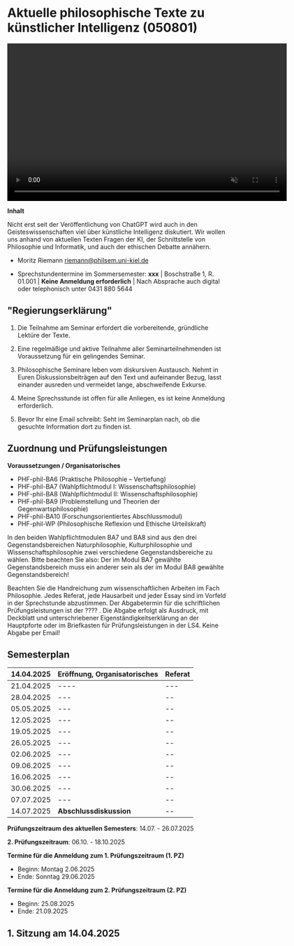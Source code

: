 # Aktuelle philosophische Texte zu künstlicher Intelligenz (050801)

<video width="640" height="360" autoplay muted loop>
  <source src="Video_KI.mp4" type="Video_KI.mp4">
</video>

**Inhalt**

Nicht erst seit der Veröffentlichung von ChatGPT wird auch in den Geisteswissenschaften viel über künstliche Intelligenz diskutiert. Wir wollen uns anhand von aktuellen Texten Fragen der KI, der Schnittstelle von Philosophie und Informatik, und auch der ethischen Debatte annähern.

* Moritz Riemann riemann@philsem.uni-kiel.de

* Sprechstundentermine im Sommersemester: **xxx**  |  Boschstraße 1, R. 01.001 | **Keine Anmeldung erforderlich** | Nach Absprache auch digital oder telephonisch unter 0431 880 5644

## "Regierungserklärung" 

1. Die Teilnahme am Seminar erfordert die vorbereitende, gründliche Lektüre der Texte.

2. Eine regelmäßige und aktive Teilnahme aller Seminarteilnehmenden ist Voraussetzung für ein gelingendes Seminar.
3. Philosophische Seminare leben vom diskursiven Austausch. Nehmt in Euren Diskussionsbeiträgen auf den Text und aufeinander Bezug, lasst einander ausreden und vermeidet lange, abschweifende Exkurse.
4. Meine Sprechsstunde ist offen für alle Anliegen, es ist keine Anmeldung erforderlich.
5. Bevor Ihr eine Email schreibt: Seht im Seminarplan nach, ob die gesuchte Information dort zu finden ist.

## Zuordnung und Prüfungsleistungen

**Voraussetzungen / Organisatorisches**

* PHF-phil-BA6 (Praktische Philosophie – Vertiefung)
* PHF-phil-BA7 (Wahlpflichtmodul I: Wissenschaftsphilosophie)
* PHF-phil-BA8 (Wahlpflichtmodul II: Wissenschaftsphilosophie)
* PHF-phil-BA9 (Problemstellung und Theorien der Gegenwartsphilosophie)
* PHF-phil-BA10 (Forschungsorientiertes Abschlussmodul)
* PHF-phil-WP (Philosophische Reflexion und Ethische Urteilskraft)

In den beiden Wahlpflichtmodulen BA7 und BA8 sind aus den drei Gegenstandsbereichen Naturphilosophie, Kulturphilosophie und Wissenschaftsphilosophie zwei verschiedene Gegenstandsbereiche zu wählen. Bitte beachten Sie also: Der im Modul BA7 gewählte Gegenstandsbereich muss ein anderer sein als der im Modul BA8 gewählte Gegenstandsbereich!

Beachten Sie die Handreichung zum wissenschaftlichen Arbeiten im Fach Philosophie. Jedes Referat, jede Hausarbeit und jeder Essay sind im Vorfeld in der Sprechstunde abzustimmen. Der Abgabetermin für die schriftlichen Prüfungsleistungen ist der ???? . Die Abgabe erfolgt als Ausdruck, mit Deckblatt und unterschriebener Eigenständigkeitserklärung an der Hauptpforte oder im Briefkasten für Prüfungsleistungen in der LS4. Keine Abgabe per Email!

## Semesterplan

| **14.04.2025** | **Eröffnung, Organisatorisches** | **Referat** |
|------------|------------------------------|---------|
| 21.04.2025 | ---- |---  |
| 28.04.2025 | ---| -- |
| 05.05.2025 |  ---| -- |
| 12.05.2025 | ---| -- |
| 19.05.2025 | ---| -- |
| 26.05.2025 |---| -- |
| 02.06.2025 | ---| -- |
| 09.06.2025| ---| -- |
| 16.06.2025 | ---| -- |
| 30.06.2025 |---| -- |
| 07.07.2025| ---| -- |
| 14.07.2025| **Abschlussdiskussion** | -- |

**Prüfungszeitraum des aktuellen Semesters**: 
14.07. - 26.07.2025

**2. Prüfungszeitraum**: 
06.10. - 18.10.2025

**Termine für die Anmeldung zum 1. Prüfungszeitraum (1. PZ)**

* Beginn: Montag 2.06.2025
* Ende: Sonntag 29.06.2025

**Termine für die Anmeldung  zum 2. Prüfungszeitraum (2. PZ)**

* Beginn: 25.08.2025
* Ende: 21.09.2025

## 1. Sitzung am 14.04.2025